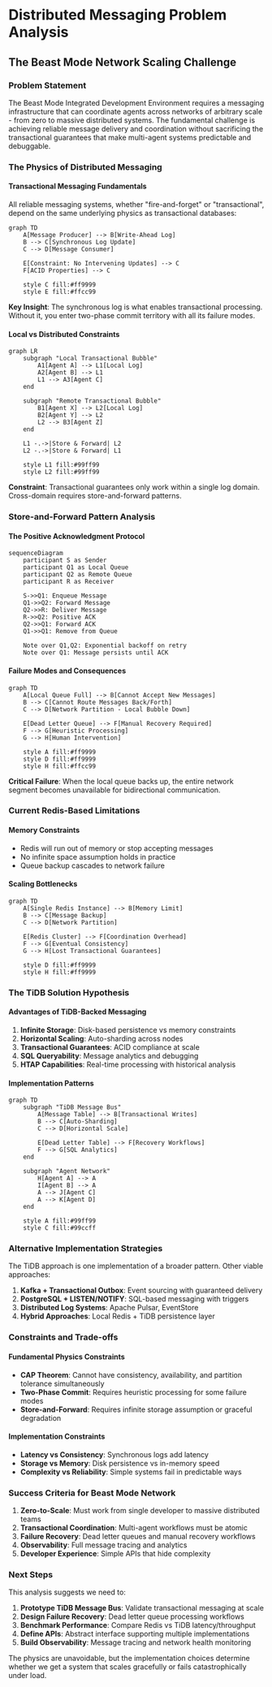 # Distributed Messaging Problem Analysis
## The Beast Mode Network Scaling Challenge

### Problem Statement

The Beast Mode Integrated Development Environment requires a messaging infrastructure that can coordinate agents across networks of arbitrary scale - from zero to massive distributed systems. The fundamental challenge is achieving reliable message delivery and coordination without sacrificing the transactional guarantees that make multi-agent systems predictable and debuggable.

### The Physics of Distributed Messaging

#### Transactional Messaging Fundamentals

All reliable messaging systems, whether "fire-and-forget" or "transactional", depend on the same underlying physics as transactional databases:

```mermaid
graph TD
    A[Message Producer] --> B[Write-Ahead Log]
    B --> C[Synchronous Log Update]
    C --> D[Message Consumer]
    
    E[Constraint: No Intervening Updates] --> C
    F[ACID Properties] --> C
    
    style C fill:#ff9999
    style E fill:#ffcc99
```

**Key Insight**: The synchronous log is what enables transactional processing. Without it, you enter two-phase commit territory with all its failure modes.

#### Local vs Distributed Constraints

```mermaid
graph LR
    subgraph "Local Transactional Bubble"
        A1[Agent A] --> L1[Local Log]
        A2[Agent B] --> L1
        L1 --> A3[Agent C]
    end
    
    subgraph "Remote Transactional Bubble"
        B1[Agent X] --> L2[Local Log]
        B2[Agent Y] --> L2
        L2 --> B3[Agent Z]
    end
    
    L1 -.->|Store & Forward| L2
    L2 -.->|Store & Forward| L1
    
    style L1 fill:#99ff99
    style L2 fill:#99ff99
```

**Constraint**: Transactional guarantees only work within a single log domain. Cross-domain requires store-and-forward patterns.

### Store-and-Forward Pattern Analysis

#### The Positive Acknowledgment Protocol

```mermaid
sequenceDiagram
    participant S as Sender
    participant Q1 as Local Queue
    participant Q2 as Remote Queue
    participant R as Receiver
    
    S->>Q1: Enqueue Message
    Q1->>Q2: Forward Message
    Q2->>R: Deliver Message
    R->>Q2: Positive ACK
    Q2->>Q1: Forward ACK
    Q1->>Q1: Remove from Queue
    
    Note over Q1,Q2: Exponential backoff on retry
    Note over Q1: Message persists until ACK
```

#### Failure Modes and Consequences

```mermaid
graph TD
    A[Local Queue Full] --> B[Cannot Accept New Messages]
    B --> C[Cannot Route Messages Back/Forth]
    C --> D[Network Partition - Local Bubble Down]
    
    E[Dead Letter Queue] --> F[Manual Recovery Required]
    F --> G[Heuristic Processing]
    G --> H[Human Intervention]
    
    style A fill:#ff9999
    style D fill:#ff9999
    style H fill:#ffcc99
```

**Critical Failure**: When the local queue backs up, the entire network segment becomes unavailable for bidirectional communication.

### Current Redis-Based Limitations

#### Memory Constraints
- Redis will run out of memory or stop accepting messages
- No infinite space assumption holds in practice
- Queue backup cascades to network failure

#### Scaling Bottlenecks
```mermaid
graph TD
    A[Single Redis Instance] --> B[Memory Limit]
    B --> C[Message Backup]
    C --> D[Network Partition]
    
    E[Redis Cluster] --> F[Coordination Overhead]
    F --> G[Eventual Consistency]
    G --> H[Lost Transactional Guarantees]
    
    style D fill:#ff9999
    style H fill:#ff9999
```

### The TiDB Solution Hypothesis

#### Advantages of TiDB-Backed Messaging

1. **Infinite Storage**: Disk-based persistence vs memory constraints
2. **Horizontal Scaling**: Auto-sharding across nodes
3. **Transactional Guarantees**: ACID compliance at scale
4. **SQL Queryability**: Message analytics and debugging
5. **HTAP Capabilities**: Real-time processing with historical analysis

#### Implementation Patterns

```mermaid
graph TD
    subgraph "TiDB Message Bus"
        A[Message Table] --> B[Transactional Writes]
        B --> C[Auto-Sharding]
        C --> D[Horizontal Scale]
        
        E[Dead Letter Table] --> F[Recovery Workflows]
        F --> G[SQL Analytics]
    end
    
    subgraph "Agent Network"
        H[Agent A] --> A
        I[Agent B] --> A
        A --> J[Agent C]
        A --> K[Agent D]
    end
    
    style A fill:#99ff99
    style C fill:#99ccff
```

### Alternative Implementation Strategies

The TiDB approach is one implementation of a broader pattern. Other viable approaches:

1. **Kafka + Transactional Outbox**: Event sourcing with guaranteed delivery
2. **PostgreSQL + LISTEN/NOTIFY**: SQL-based messaging with triggers
3. **Distributed Log Systems**: Apache Pulsar, EventStore
4. **Hybrid Approaches**: Local Redis + TiDB persistence layer

### Constraints and Trade-offs

#### Fundamental Physics Constraints
- **CAP Theorem**: Cannot have consistency, availability, and partition tolerance simultaneously
- **Two-Phase Commit**: Requires heuristic processing for some failure modes
- **Store-and-Forward**: Requires infinite storage assumption or graceful degradation

#### Implementation Constraints
- **Latency vs Consistency**: Synchronous logs add latency
- **Storage vs Memory**: Disk persistence vs in-memory speed
- **Complexity vs Reliability**: Simple systems fail in predictable ways

### Success Criteria for Beast Mode Network

1. **Zero-to-Scale**: Must work from single developer to massive distributed teams
2. **Transactional Coordination**: Multi-agent workflows must be atomic
3. **Failure Recovery**: Dead letter queues and manual recovery workflows
4. **Observability**: Full message tracing and analytics
5. **Developer Experience**: Simple APIs that hide complexity

### Next Steps

This analysis suggests we need to:

1. **Prototype TiDB Message Bus**: Validate transactional messaging at scale
2. **Design Failure Recovery**: Dead letter queue processing workflows  
3. **Benchmark Performance**: Compare Redis vs TiDB latency/throughput
4. **Define APIs**: Abstract interface supporting multiple implementations
5. **Build Observability**: Message tracing and network health monitoring

The physics are unavoidable, but the implementation choices determine whether we get a system that scales gracefully or fails catastrophically under load.